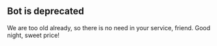 ## Bot is deprecated

We are too old already, so there is no need in your service, friend. Good night, sweet price!
